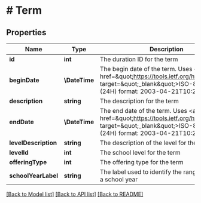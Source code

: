# # Term

## Properties

Name | Type | Description | Notes
------------ | ------------- | ------------- | -------------
**id** | **int** | The duration ID for the term | [optional]
**beginDate** | **\DateTime** | The begin date of the term. Uses &lt;a href&#x3D;\&quot;https://tools.ietf.org/html/rfc3339\&quot; target&#x3D;\&quot;_blank\&quot;&gt;ISO-8601&lt;/a&gt; (24H) format: 2003-04-21T10:29:43 | [optional]
**description** | **string** | The description for the term | [optional]
**endDate** | **\DateTime** | The end date of the term. Uses &lt;a href&#x3D;\&quot;https://tools.ietf.org/html/rfc3339\&quot; target&#x3D;\&quot;_blank\&quot;&gt;ISO-8601&lt;/a&gt; (24H) format: 2003-04-21T10:29:43 | [optional]
**levelDescription** | **string** | The description of the level for the term | [optional]
**levelId** | **int** | The school level for the term | [optional]
**offeringType** | **int** | The offering type for the term | [optional]
**schoolYearLabel** | **string** | The label used to identify the range of dates in a school year | [optional]

[[Back to Model list]](../../README.md#models) [[Back to API list]](../../README.md#endpoints) [[Back to README]](../../README.md)
